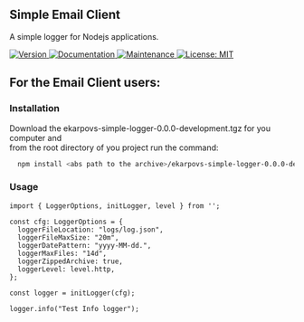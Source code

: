 ## Simple Email Client

A simple logger for Nodejs applications.

<p>
  <a href="https://www.npmjs.com/package/@ekarpovs/simple-logger" target="_blank">
    <img alt="Version" src="https://img.shields.io/npm/v/@ekarpovs/simple-logger.svg">
  </a>
  <a href="https://github.com/ekarpovs/simple-logger#readme" target="_blank">
    <img alt="Documentation" src="https://img.shields.io/badge/documentation-yes-brightgreen.svg" />
  </a>
  <a href="https://github.com/ekarpovs/simple-logger/graphs/commit-activity" target="_blank">
    <img alt="Maintenance" src="https://img.shields.io/badge/Maintained%3F-yes-green.svg" />
  </a>
  <a href="https://github.com/ekarpovs/simple-logger/blob/master/LICENSE" target="_blank">
    <img alt="License: MIT" src="https://img.shields.io/badge/License-MIT-yellow.svg" />
  </a>
</p>

## For the Email Client users:
### Installation
Download the ekarpovs-simple-logger-0.0.0-development.tgz for you computer and  
from the root directory of you project run the command:
```bash
  npm install <abs path to the archive>/ekarpovs-simple-logger-0.0.0-development.tgz 
```
### Usage
```
import { LoggerOptions, initLogger, level } from '';

const cfg: LoggerOptions = {
  loggerFileLocation: "logs/log.json",
  loggerFileMaxSize: "20m",
  loggerDatePattern: "yyyy-MM-dd.",
  loggerMaxFiles: "14d",
  loggerZippedArchive: true,
  loggerLevel: level.http,   
};

const logger = initLogger(cfg);

logger.info("Test Info logger");
```
